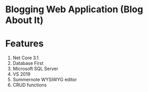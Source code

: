 # Blogging Web Application (Blog About It)
# Features
1. Net Core 3.1
2. Database First
3. Microsoft SQL Server
4. VS 2019
5. Summernote WYSIWYG editor
6. CRUD functions
